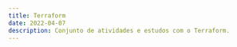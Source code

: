 ```yaml
---
title: Terraform
date: 2022-04-07
description: Conjunto de atividades e estudos com o Terraform.
---
```


